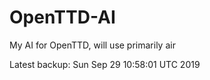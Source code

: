 # OpenTTD-AI
My AI for OpenTTD, will use primarily air

Latest backup: Sun Sep 29 10:58:01 UTC 2019
